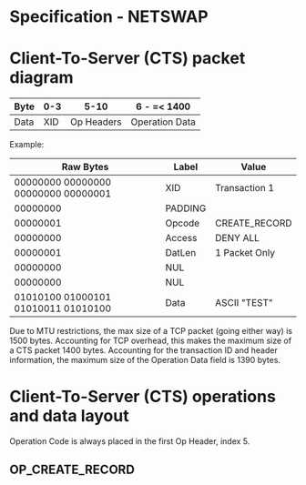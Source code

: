 # Specification - NETSWAP

# Client-To-Server (CTS) packet diagram

|  Byte  |   0-3   |    5-10    |        6 - =< 1400       |
|--------|---------|------------|--------------------------|
|  Data  |   XID   | Op Headers |      Operation Data      |

Example:

|        Raw Bytes                    | Label   | Value         |
|-------------------------------------|---------|---------------|
| 00000000 00000000 00000000 00000001 |   XID   | Transaction 1 |
| 00000000                            | PADDING |               |
| 00000001                            |  Opcode | CREATE_RECORD |
| 00000000                            |  Access | DENY ALL      |
| 00000001                            |  DatLen | 1 Packet Only |
| 00000000                            |   NUL   |               |
| 00000000                            |   NUL   |               |
| 01010100 01000101 01010011 01010100 |  Data   | ASCII "TEST"  |


Due to MTU restrictions, the max size of a TCP packet (going either way) is 1500 bytes.
Accounting for TCP overhead, this makes the maximum size of a CTS packet 1400 bytes.
Accounting for the transaction ID and header information, the maximum size of the Operation Data field is 1390 bytes.

# Client-To-Server (CTS) operations and data layout

Operation Code is always placed in the first Op Header, index 5.

## OP_CREATE_RECORD

